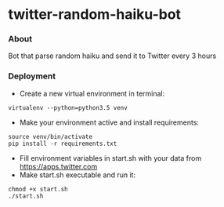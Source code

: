 # twitter-random-haiku-bot
### About
Bot that parse random haiku and send it to Twitter every 3 hours
### Deployment
* Create a new virtual environment in terminal:
```shell
virtualenv --python=python3.5 venv
```
* Make your environment active and install requirements:
```shell
source venv/bin/activate
pip install -r requirements.txt
```
* Fill environment variables in start.sh with your data from https://apps.twitter.com 
* Make start.sh executable and run it:
```
chmod +x start.sh
./start.sh
```
